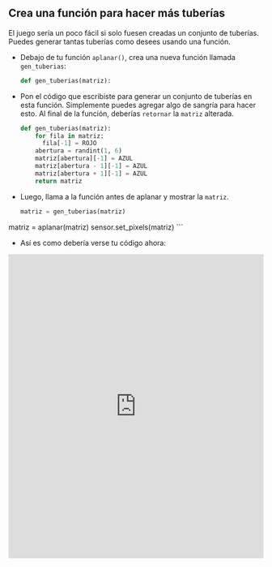 ## Crea una función para hacer más tuberías

El juego sería un poco fácil si solo fuesen creadas un conjunto de tuberías. Puedes generar tantas tuberías como desees usando una función.

- Debajo de tu función `aplanar()`, crea una nueva función llamada `gen_tuberias`:

    ```python
    def gen_tuberias(matriz):
    ```

- Pon el código que escribiste para generar un conjunto de tuberías en esta función. Simplemente puedes agregar algo de sangría para hacer esto. Al final de la función, deberías `retornar` la `matriz` alterada.
  ```python
  def gen_tuberias(matriz):
      for fila in matriz:
        fila[-1] = ROJO
      abertura = randint(1, 6)
      matriz[abertura][-1] = AZUL
      matriz[abertura - 1][-1] = AZUL
      matriz[abertura + 1][-1] = AZUL
      return matriz
  ```

- Luego, llama a la función antes de aplanar y mostrar la `matriz`.

    ```python
    matriz = gen_tuberias(matriz)
matriz = aplanar(matriz)
sensor.set_pixels(matriz)
    ```

- Así es como debería verse tu código ahora: 
<iframe src="https://trinket.io/embed/python/f77f1ddd0e" width="100%" height="600" frameborder="0" marginwidth="0" marginheight="0" allowfullscreen mark="crwd-mark"></iframe>


